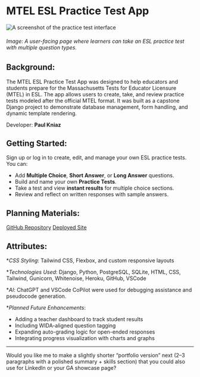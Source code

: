 # MTEL ESL Practice Test App

![A screenshot of the practice test interface](./static/images/full_moon.png)

###### Image: A user-facing page where learners can take an ESL practice test with multiple question types.

## Background:

The MTEL ESL Practice Test App was designed to help educators and students prepare for the Massachusetts Tests for Educator Licensure (MTEL) in ESL. The app allows users to create, take, and review practice tests modeled after the official MTEL format. It was built as a capstone Django project to demonstrate database management, form handling, and dynamic template rendering.

Developer: **Paul Kniaz**

## Getting Started:

Sign up or log in to create, edit, and manage your own ESL practice tests.
You can:

* Add **Multiple Choice**, **Short Answer**, or **Long Answer** questions.
* Build and name your own **Practice Tests**.
* Take a test and view **instant results** for multiple choice sections.
* Review and reflect on written responses with sample answers.

## Planning Materials:

[GitHub Repository](https://github.com/YOUR_USERNAME/mtel-esl-test-prep)
[Deployed Site](https://mtel-esl-prep.herokuapp.com/)

## Attributes:

**CSS Styling*:
Tailwind CSS, Flexbox, and custom responsive layouts

**Technologies Used*:
Django, Python, PostgreSQL, SQLite, HTML, CSS, Tailwind, Gunicorn, Whitenoise, Heroku, GitHub, VSCode

**AI*:
ChatGPT and VSCode CoPilot were used for debugging assistance and pseudocode generation.

**Planned Future Enhancements*:

* Adding a teacher dashboard to track student results
* Including WIDA-aligned question tagging
* Expanding auto-grading logic for open-ended responses
* Integrating progress visualization with charts and graphs

---

Would you like me to make a slightly shorter “portfolio version” next (2–3 paragraphs with a polished summary + skills section) that you could also use for LinkedIn or your GA showcase page?
